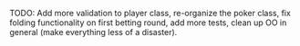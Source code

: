 TODO: Add more validation to player class, re-organize the poker class, fix folding functionality on first betting round, add more tests, clean up OO in general (make everything less of a disaster).  